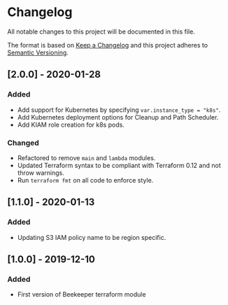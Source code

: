 # Changelog
All notable changes to this project will be documented in this file.

The format is based on [Keep a Changelog](http://keepachangelog.com/en/1.0.0/) and this project adheres to [Semantic Versioning](http://semver.org/spec/v2.0.0.html).

## [2.0.0] - 2020-01-28
### Added
- Add support for Kubernetes by specifying `var.instance_type = "k8s"`.
- Add Kubernetes deployment options for Cleanup and Path Scheduler.
- Add KIAM role creation for k8s pods.

### Changed
- Refactored to remove `main` and `lambda` modules.
- Updated Terraform syntax to be compliant with Terraform 0.12 and not throw warnings.
- Run `terraform fmt` on all code to enforce style.

## [1.1.0] - 2020-01-13
### Added
- Updating S3 IAM policy name to be region specific.

## [1.0.0] - 2019-12-10
### Added
- First version of Beekeeper terraform module
